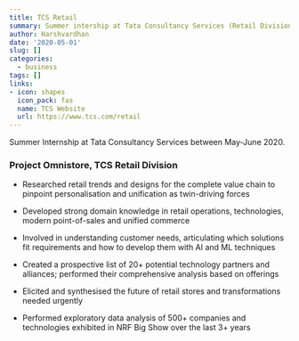 ```yaml
---
title: TCS Retail
summary: Summer intership at Tata Consultancy Services (Retail Division)
author: Harshvardhan
date: '2020-05-01'
slug: []
categories:
  - business
tags: []
links:
- icon: shapes
  icon_pack: fas
  name: TCS Website
  url: https://www.tcs.com/retail
---
```


Summer Internship at Tata Consultancy Services between May-June 2020.

### Project Omnistore, TCS Retail Division

* Researched retail trends and designs for the complete value chain to pinpoint personalisation  and unification as twin-driving forces

* Developed strong domain knowledge in retail operations, technologies, modern point-of-sales and unified commerce

* Involved in understanding customer needs, articulating which solutions fit requirements and how to develop them with AI and ML techniques

* Created a prospective list of 20+ potential technology partners and alliances; performed their comprehensive analysis based on offerings

* Elicited and synthesised the future of retail stores and transformations needed urgently

* Performed exploratory data analysis of 500+ companies and technologies exhibited in NRF Big Show over the last 3+ years
